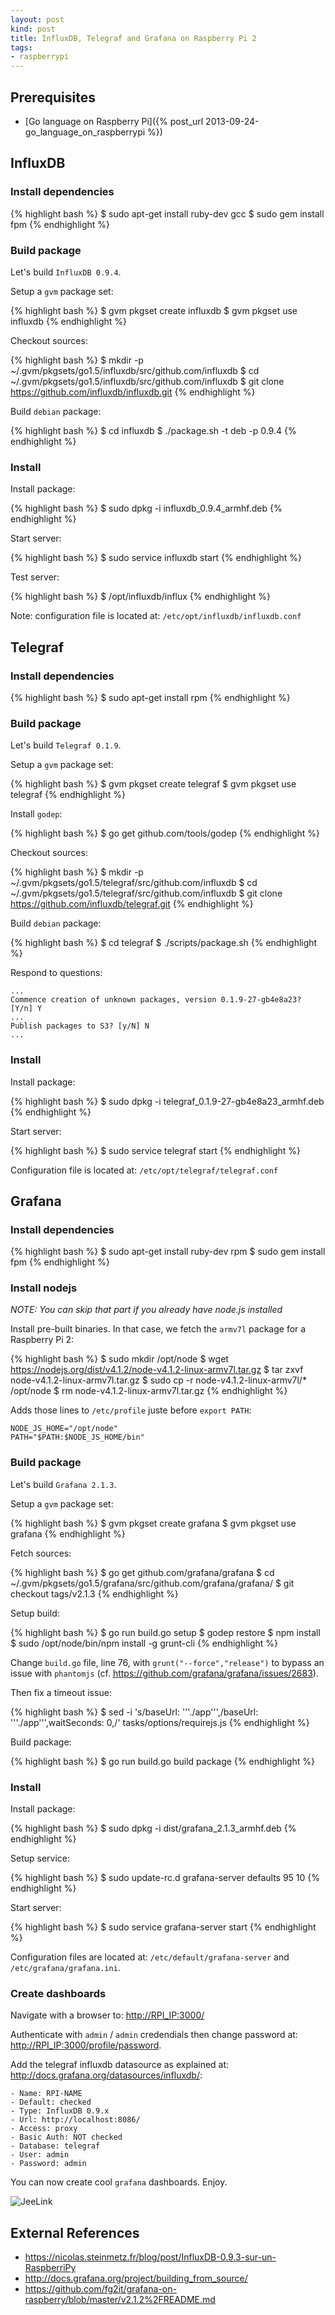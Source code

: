 ```yaml
---
layout: post
kind: post
title: InfluxDB, Telegraf and Grafana on Raspberry Pi 2
tags:
- raspberrypi
---
```


## Prerequisites

- [Go language on Raspberry Pi]({% post_url 2013-09-24-go_language_on_raspberrypi %})

## InfluxDB

### Install dependencies

{% highlight bash %}
$ sudo apt-get install ruby-dev gcc
$ sudo gem install fpm
{% endhighlight %}

### Build package

Let's build `InfluxDB 0.9.4`.

Setup a `gvm` package set:

{% highlight bash %}
$ gvm pkgset create influxdb
$ gvm pkgset use influxdb
{% endhighlight %}

Checkout sources:

{% highlight bash %}
$ mkdir -p ~/.gvm/pkgsets/go1.5/influxdb/src/github.com/influxdb
$ cd ~/.gvm/pkgsets/go1.5/influxdb/src/github.com/influxdb
$ git clone https://github.com/influxdb/influxdb.git
{% endhighlight %}

Build `debian` package:

{% highlight bash %}
$ cd influxdb
$ ./package.sh -t deb -p 0.9.4
{% endhighlight %}

### Install

Install package:

{% highlight bash %}
$ sudo dpkg -i influxdb_0.9.4_armhf.deb
{% endhighlight %}

Start server:

{% highlight bash %}
$ sudo service influxdb start
{% endhighlight %}

Test server:

{% highlight bash %}
$ /opt/influxdb/influx
{% endhighlight %}

Note: configuration file is located at: `/etc/opt/influxdb/influxdb.conf`

## Telegraf

### Install dependencies

{% highlight bash %}
$ sudo apt-get install rpm
{% endhighlight %}

### Build package

Let's build `Telegraf 0.1.9`.

Setup a `gvm` package set:

{% highlight bash %}
$ gvm pkgset create telegraf
$ gvm pkgset use telegraf
{% endhighlight %}

Install `godep`:

{% highlight bash %}
$ go get github.com/tools/godep
{% endhighlight %}

Checkout sources:

{% highlight bash %}
$ mkdir -p ~/.gvm/pkgsets/go1.5/telegraf/src/github.com/influxdb
$ cd ~/.gvm/pkgsets/go1.5/telegraf/src/github.com/influxdb
$ git clone https://github.com/influxdb/telegraf.git
{% endhighlight %}

Build `debian` package:

{% highlight bash %}
$ cd telegraf
$ ./scripts/package.sh
{% endhighlight %}

Respond to questions:

    ...
    Commence creation of unknown packages, version 0.1.9-27-gb4e8a23? [Y/n] Y
    ...
    Publish packages to S3? [y/N] N
    ...

### Install

Install package:

{% highlight bash %}
$ sudo dpkg -i telegraf_0.1.9-27-gb4e8a23_armhf.deb
{% endhighlight %}

Start server:

{% highlight bash %}
$ sudo service telegraf start
{% endhighlight %}

Configuration file is located at: `/etc/opt/telegraf/telegraf.conf`

## Grafana

### Install dependencies

{% highlight bash %}
$ sudo apt-get install ruby-dev rpm
$ sudo gem install fpm
{% endhighlight %}

### Install nodejs

_NOTE: You can skip that part if you already have node.js installed_

Install pre-built binaries. In that case, we fetch the `armv7l` package for a Raspberry Pi 2:

{% highlight bash %}
$ sudo mkdir /opt/node
$ wget https://nodejs.org/dist/v4.1.2/node-v4.1.2-linux-armv7l.tar.gz
$ tar zxvf node-v4.1.2-linux-armv7l.tar.gz
$ sudo cp -r node-v4.1.2-linux-armv7l/* /opt/node
$ rm node-v4.1.2-linux-armv7l.tar.gz
{% endhighlight %}

Adds those lines to `/etc/profile` juste before `export PATH`:

    NODE_JS_HOME="/opt/node"
    PATH="$PATH:$NODE_JS_HOME/bin"

### Build package

Let's build `Grafana 2.1.3`.

Setup a `gvm` package set:

{% highlight bash %}
$ gvm pkgset create grafana
$ gvm pkgset use grafana
{% endhighlight %}

Fetch sources:

{% highlight bash %}
$ go get github.com/grafana/grafana
$ cd ~/.gvm/pkgsets/go1.5/grafana/src/github.com/grafana/grafana/
$ git checkout tags/v2.1.3
{% endhighlight %}

Setup build:

{% highlight bash %}
$ go run build.go setup
$ godep restore
$ npm install
$ sudo /opt/node/bin/npm install -g grunt-cli
{% endhighlight %}

Change `build.go` file, line 76, with `grunt("--force","release")` to bypass an issue with `phantomjs` (cf. <https://github.com/grafana/grafana/issues/2683>).

Then fix a timeout issue:

{% highlight bash %}
$ sed -i 's/baseUrl: '\''.\/app'\'',/baseUrl: '\''.\/app'\'',waitSeconds: 0,/' tasks/options/requirejs.js
{% endhighlight %}

Build package:

{% highlight bash %}
$ go run build.go build package
{% endhighlight %}

### Install

Install package:

{% highlight bash %}
$ sudo dpkg -i dist/grafana_2.1.3_armhf.deb
{% endhighlight %}

Setup service:

{% highlight bash %}
$ sudo update-rc.d grafana-server defaults 95 10
{% endhighlight %}

Start server:

{% highlight bash %}
$ sudo service grafana-server start
{% endhighlight %}

Configuration files are located at: `/etc/default/grafana-server` and `/etc/grafana/grafana.ini`.

### Create dashboards

Navigate with a browser to: <http://RPI_IP:3000/>

Authenticate with `admin` / `admin` credendials then change password at: <http://RPI_IP:3000/profile/password>.

Add the telegraf influxdb datasource as explained at: <http://docs.grafana.org/datasources/influxdb/>:

    - Name: RPI-NAME
    - Default: checked
    - Type: InfluxDB 0.9.x
    - Url: http://localhost:8086/
    - Access: proxy
    - Basic Auth: NOT checked
    - Database: telegraf
    - User: admin
    - Password: admin

You can now create cool `grafana` dashboards. Enjoy.

![JeeLink](/img/grafana.png)

## External References

- <https://nicolas.steinmetz.fr/blog/post/InfluxDB-0.9.3-sur-un-RaspberriPy>
- <http://docs.grafana.org/project/building_from_source/>
- <https://github.com/fg2it/grafana-on-raspberry/blob/master/v2.1.2%2FREADME.md>
